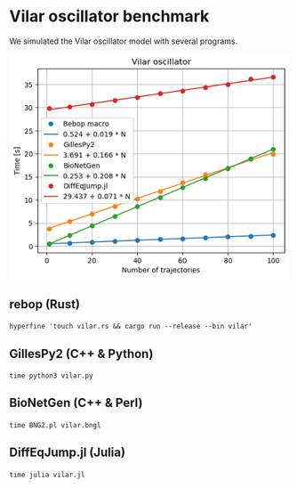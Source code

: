 # Vilar oscillator benchmark

We simulated the Vilar oscillator model with several programs.

![Vilar oscillator benchmark](vilar.png)

## rebop (Rust)

`hyperfine 'touch vilar.rs && cargo run --release --bin vilar'`

## GillesPy2 (C++ & Python)

`time python3 vilar.py`

## BioNetGen (C++ & Perl)

`time BNG2.pl vilar.bngl`

## DiffEqJump.jl (Julia)

`time julia vilar.jl`

